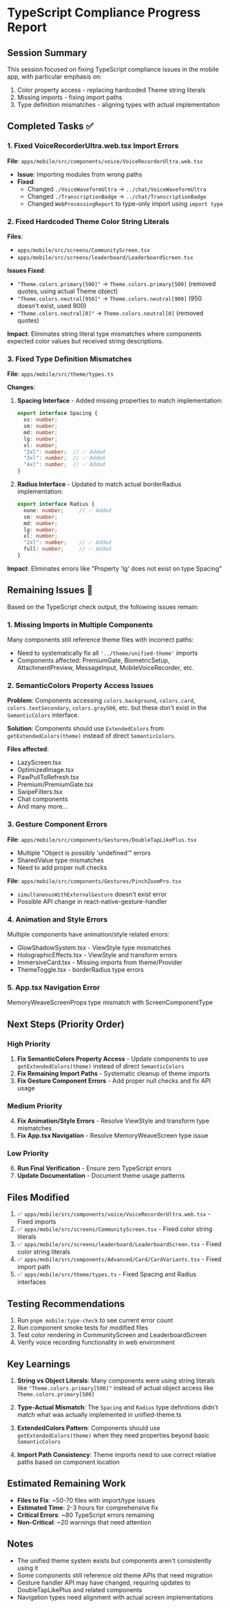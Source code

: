 # TypeScript Compliance Progress Report

## Session Summary

This session focused on fixing TypeScript compliance issues in the mobile app, with particular emphasis on:
1. Color property access - replacing hardcoded Theme string literals
2. Missing imports - fixing import paths 
3. Type definition mismatches - aligning types with actual implementation

## Completed Tasks ✅

### 1. Fixed VoiceRecorderUltra.web.tsx Import Errors
**File**: `apps/mobile/src/components/voice/VoiceRecorderUltra.web.tsx`
- **Issue**: Importing modules from wrong paths
- **Fixed**:
  - Changed `./VoiceWaveformUltra` → `../chat/VoiceWaveformUltra`
  - Changed `./TranscriptionBadge` → `../chat/TranscriptionBadge`
  - Changed `WebProcessingReport` to type-only import using `import type`

### 2. Fixed Hardcoded Theme Color String Literals
**Files**: 
- `apps/mobile/src/screens/CommunityScreen.tsx`
- `apps/mobile/src/screens/leaderboard/LeaderboardScreen.tsx`

**Issues Fixed**:
- `"Theme.colors.primary[500]"` → `Theme.colors.primary[500]` (removed quotes, using actual Theme object)
- `"Theme.colors.neutral[950]"` → `Theme.colors.neutral[900]` (950 doesn't exist, used 900)
- `"Theme.colors.neutral[0]"` → `Theme.colors.neutral[0]` (removed quotes)

**Impact**: Eliminates string literal type mismatches where components expected color values but received string descriptions.

### 3. Fixed Type Definition Mismatches
**File**: `apps/mobile/src/theme/types.ts`

**Changes**:
1. **Spacing Interface** - Added missing properties to match implementation:
   ```typescript
   export interface Spacing {
     xs: number;
     sm: number;
     md: number;
     lg: number;
     xl: number;
     "2xl": number;  // ✅ Added
     "3xl": number;  // ✅ Added
     "4xl": number;  // ✅ Added
   }
   ```

2. **Radius Interface** - Updated to match actual borderRadius implementation:
   ```typescript
   export interface Radius {
     none: number;     // ✅ Added
     sm: number;
     md: number;
     lg: number;
     xl: number;
     "2xl": number;    // ✅ Added
     full: number;     // ✅ Added
   }
   ```

**Impact**: Eliminates errors like "Property 'lg' does not exist on type Spacing"

## Remaining Issues 🔴

Based on the TypeScript check output, the following issues remain:

### 1. Missing Imports in Multiple Components
Many components still reference theme files with incorrect paths:
- Need to systematically fix all `'../theme/unified-theme'` imports
- Components affected: PremiumGate, BiometricSetup, AttachmentPreview, MessageInput, MobileVoiceRecorder, etc.

### 2. SemanticColors Property Access Issues
**Problem**: Components accessing `colors.background`, `colors.card`, `colors.textSecondary`, `colors.gray500`, etc. but these don't exist in the `SemanticColors` interface.

**Solution**: Components should use `ExtendedColors` from `getExtendedColors(theme)` instead of direct `SemanticColors`.

**Files affected**:
- LazyScreen.tsx
- OptimizedImage.tsx  
- PawPullToRefresh.tsx
- Premium/PremiumGate.tsx
- SwipeFilters.tsx
- Chat components
- And many more...

### 3. Gesture Component Errors
**File**: `apps/mobile/src/components/Gestures/DoubleTapLikePlus.tsx`
- Multiple "Object is possibly 'undefined'" errors
- SharedValue type mismatches
- Need to add proper null checks

**File**: `apps/mobile/src/components/Gestures/PinchZoomPro.tsx`
- `simultaneousWithExternalGesture` doesn't exist error
- Possible API change in react-native-gesture-handler

### 4. Animation and Style Errors
Multiple components have animation/style related errors:
- GlowShadowSystem.tsx - ViewStyle type mismatches
- HolographicEffects.tsx - ViewStyle and transform errors
- ImmersiveCard.tsx - Missing imports from theme/Provider
- ThemeToggle.tsx - borderRadius type errors

### 5. App.tsx Navigation Error
MemoryWeaveScreenProps type mismatch with ScreenComponentType

## Next Steps (Priority Order)

### High Priority
1. **Fix SemanticColors Property Access** - Update components to use `getExtendedColors(theme)` instead of direct `SemanticColors`
2. **Fix Remaining Import Paths** - Systematic cleanup of theme imports
3. **Fix Gesture Component Errors** - Add proper null checks and fix API usage

### Medium Priority  
4. **Fix Animation/Style Errors** - Resolve ViewStyle and transform type mismatches
5. **Fix App.tsx Navigation** - Resolve MemoryWeaveScreen type issue

### Low Priority
6. **Run Final Verification** - Ensure zero TypeScript errors
7. **Update Documentation** - Document theme usage patterns

## Files Modified

1. ✅ `apps/mobile/src/components/voice/VoiceRecorderUltra.web.tsx` - Fixed imports
2. ✅ `apps/mobile/src/screens/CommunityScreen.tsx` - Fixed color string literals  
3. ✅ `apps/mobile/src/screens/leaderboard/LeaderboardScreen.tsx` - Fixed color string literals
4. ✅ `apps/mobile/src/components/Advanced/Card/CardVariants.tsx` - Fixed import path
5. ✅ `apps/mobile/src/theme/types.ts` - Fixed Spacing and Radius interfaces

## Testing Recommendations

1. Run `pnpm mobile:type-check` to see current error count
2. Run component smoke tests for modified files
3. Test color rendering in CommunityScreen and LeaderboardScreen
4. Verify voice recording functionality in web environment

## Key Learnings

1. **String vs Object Literals**: Many components were using string literals like `"Theme.colors.primary[500]"` instead of actual object access like `Theme.colors.primary[500]`

2. **Type-Actual Mismatch**: The `Spacing` and `Radius` type definitions didn't match what was actually implemented in unified-theme.ts

3. **ExtendedColors Pattern**: Components should use `getExtendedColors(theme)` when they need properties beyond basic `SemanticColors`

4. **Import Path Consistency**: Theme imports need to use correct relative paths based on component location

## Estimated Remaining Work

- **Files to Fix**: ~50-70 files with import/type issues
- **Estimated Time**: 2-3 hours for comprehensive fix
- **Critical Errors**: ~80 TypeScript errors remaining
- **Non-Critical**: ~20 warnings that need attention

## Notes

- The unified theme system exists but components aren't consistently using it
- Some components still reference old theme APIs that need migration  
- Gesture handler API may have changed, requiring updates to DoubleTapLikePlus and related components
- Navigation types need alignment with actual screen implementations

